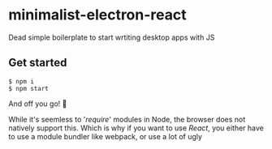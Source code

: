# minimalist-electron-react
Dead simple boilerplate to start wrtiting desktop apps with JS

## Get started
```
$ npm i
$ npm start
```

And off you go! 🚀

While it's seemless to '_require_' modules in Node, the browser does not natively support this. Which is why if you want to use _React_, you either have to use a module bundler like webpack, or use a lot of ugly <script> tags in your html file.

With __Electron__, we have access to both the _browser_ environment, and the _node_ environment, which means there's no need for either of the above options! Just '_require_' your modules right out of the box!
